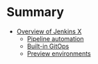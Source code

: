 # Summary

- [Overview of Jenkins X](chapter_00_00-jenkinsx-overview.md)
    - [Pipeline automation](chapter_00_01-pipeline-automation.md)
    - [Built-in GitOps](chapter_00_02-builtin-gitops.md)
    - [Preview environments](chapter_00_03-preview-environments.md)